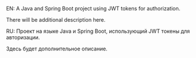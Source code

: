EN: A Java and Spring Boot project using JWT tokens for authorization. 

There will be additional description here.

RU: Проект на языке Java и Spring Boot, использующий JWT токены для авторизации.

Здесь будет дополнительное описание.

